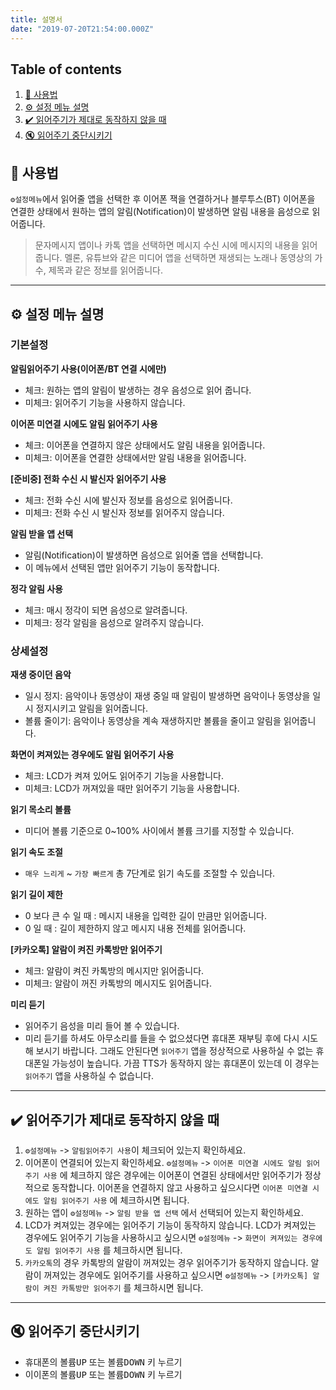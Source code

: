 ```yaml
---
title: 설명서
date: "2019-07-20T21:54:00.000Z"
---
```


## Table of contents

1. [📄 사용법](#📄-사용법)
2. [️️️️️️⚙️️ 설정 메뉴 설명](#️️️⚙️️-설정-메뉴-설명)
3. [️️✔️ 읽어주기가 제대로 동작하지 않을 때](#✔️-읽어주기가-제대로-동작하지-않을-때)
4. [🔇 읽어주기 중단시키기](#🔇-읽어주기-중단시키기)

## 📄 사용법

`⚙️설정메뉴`에서 읽어줄 앱을 선택한 후 이어폰 잭을 연결하거나 블루투스(BT) 이어폰을 연결한 상태에서 원하는 앱의 알림(Notification)이 발생하면 알림 내용을 음성으로 읽어줍니다.

> 문자메시지 앱이나 카톡 앱을 선택하면 메시지 수신 시에 메시지의 내용을 읽어줍니다.
> 멜론, 유튜브와 같은 미디어 앱을 선택하면 재생되는 노래나 동영상의 가수, 제목과 같은 정보를 읽어줍니다.

---

## ⚙️️ 설정 메뉴 설명

### 기본설정

**알림읽어주기 사용(이어폰/BT 연결 시에만)**

- 체크: 원하는 앱의 알림이 발생하는 경우 음성으로 읽어 줍니다.
- 미체크: 읽어주기 기능을 사용하지 않습니다.

**이어폰 미연결 시에도 알림 읽어주기 사용**

- 체크: 이어폰을 연결하지 않은 상태에서도 알림 내용을 읽어줍니다.
- 미체크: 이어폰을 연결한 상태에서만 알림 내용을 읽어줍니다.

**[준비중] 전화 수신 시 발신자 읽어주기 사용**

- 체크: 전화 수신 시에 발신자 정보를 음성으로 읽어줍니다.
- 미체크: 전화 수신 시 발신자 정보를 읽어주지 않습니다.

**알림 받을 앱 선택**

- 알림(Notification)이 발생하면 음성으로 읽어줄 앱을 선택합니다.
- 이 메뉴에서 선택된 앱만 읽어주기 기능이 동작합니다.

**정각 알림 사용**

- 체크: 매시 정각이 되면 음성으로 알려줍니다.
- 미체크: 정각 알림을 음성으로 알려주지 않습니다.

### 상세설정

**재생 중이던 음악**

- 일시 정지: 음악이나 동영상이 재생 중일 때 알림이 발생하면 음악이나 동영상을 일시 정지시키고 알림을 읽어줍니다.
- 볼륨 줄이기: 음악이나 동영상을 계속 재생하지만 볼륨을 줄이고 알림을 읽어줍니다.

**화면이 켜져있는 경우에도 알림 읽어주기 사용**

- 체크: LCD가 켜져 있어도 읽어주기 기능을 사용합니다.
- 미체크: LCD가 꺼져있을 때만 읽어주기 기능을 사용합니다.

**읽기 목소리 볼륨**

- 미디어 볼륨 기준으로 0~100% 사이에서 볼륨 크기를 지정할 수 있습니다.

**읽기 속도 조절**

- `매우 느리게` ~ `가장 빠르게` 총 7단계로 읽기 속도를 조절할 수 있습니다.

**읽기 길이 제한**

- 0 보다 큰 수 일 때 : 메시지 내용을 입력한 길이 만큼만 읽어줍니다.
- 0 일 때 : 길이 제한하지 않고 메시지 내용 전체를 읽어줍니다.

**[카카오톡] 알람이 켜진 카톡방만 읽어주기**

- 체크: 알람이 켜진 카톡방의 메시지만 읽어줍니다.
- 미체크: 알람이 꺼진 카톡방의 메시지도 읽어줍니다.

**미리 듣기**

- 읽어주기 음성을 미리 들어 볼 수 있습니다.
- 미리 듣기를 하셔도 아무소리를 들을 수 없으셨다면 휴대폰 재부팅 후에 다시 시도해 보시기 바랍니다. 그래도 안된다면 `읽어주기` 앱을 정상적으로 사용하실 수 없는 휴대폰일 가능성이 높습니다. 가끔 TTS가 동작하지 않는 휴대폰이 있는데 이 경우는 `읽어주기` 앱을 사용하실 수 없습니다.

---

## ✔️ 읽어주기가 제대로 동작하지 않을 때

1.  `⚙️설정메뉴` -> `알림읽어주기 사용`이 체크되어 있는지 확인하세요.
1.  이어폰이 연결되어 있는지 확인하세요. `⚙️설정메뉴` -> `이어폰 미연결 시에도 알림 읽어주기 사용` 에 체크하지 않은 경우에는 이어폰이 연결된 상태에서만 읽어주기가 정상적으로 동작합니다. 이어폰을 연결하지 않고 사용하고 싶으시다면 `이어폰 미연결 시에도 알림 읽어주기 사용` 에 체크하시면 됩니다.
1.  원하는 앱이 `⚙️설정메뉴` -> `알림 받을 앱 선택` 에서 선택되어 있는지 확인하세요.
1.  LCD가 켜져있는 경우에는 읽어주기 기능이 동작하지 않습니다. LCD가 켜져있는 경우에도 읽어주기 기능을 사용하시고 싶으시면 `⚙️설정메뉴` -> `화면이 켜져있는 경우에도 알림 읽어주기 사용` 를 체크하시면 됩니다.
1.  `카카오톡`의 경우 카톡방의 알람이 꺼져있는 경우 읽어주기가 동작하지 않습니다. 알람이 꺼져있는 경우에도 읽어주기를 사용하고 싶으시면 `⚙️설정메뉴` -> `[카카오톡] 알람이 켜진 카톡방만 읽어주기` 를 체크하시면 됩니다.

---

## 🔇 읽어주기 중단시키기

- 휴대폰의 <kbd>볼륨UP</kbd> 또는 <kbd>볼륨DOWN</kbd> 키 누르기
- 이이폰의 <kbd>볼륨UP</kbd> 또는 <kbd>볼륨DOWN</kbd> 키 누르기
